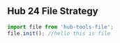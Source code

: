 ## Hub 24 File Strategy

```js
import file from 'hub-tools-file';
file.init(); //hello this is file
```

